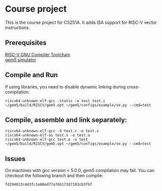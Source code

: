# Course project
This is the course project for CS251A. It adds ISA support for RISC-V vector instructions.

## Prerequisites
[RISC-V GNU Compiler Toolchain](https://github.com/riscv/riscv-gnu-toolchain)  
[gem5 simulator](http://www.gem5.org/Main_Page)

## Compile and Run
If using libraries, you need to disable dynamic linking during cross-compilation:
```
riscv64-unknown-elf-gcc -static -o test test.c
~/gem5/build/RISCV/gem5.opt ~/gem5/configs/example/se.py --cmd=test
```

## Compile, assemble and link separately:
```
riscv64-unknown-elf-gcc -S test.c -o test.s
riscv64-unknown-elf-as test.s -o test.o
riscv64-unknown-elf-gcc test.o -o test
~/gem5/build/RISCV/gem5.opt ~/gem5/configs/example/se.py --cmd=test
```

## Issues
On machines with gcc version < 5.0.0, gem5 compilation may fail. You can checkout the following branch and then compile:
```
fd294813c443fc1e80ed77a76b172d7103cb3fbf
```